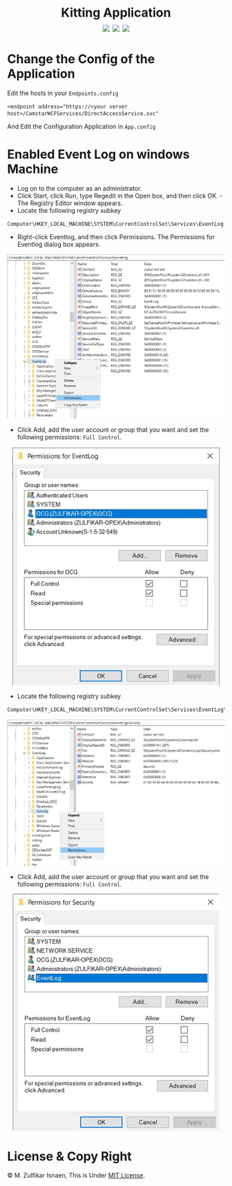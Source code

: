 <h1 align="center">
  Kitting Application </br>
  <img src="https://github.com/zulfikar4568/PCI.KittingApp/actions/workflows/dotnet.yml/badge.svg" />
  <a href="https://github.com/zulfikar4568/PCI.KittingApp/releases/latest"><img src="https://img.shields.io/github/release/zulfikar4568/PCI.KittingApp.svg" /></a>
  <a href="https://github.com/zulfikar4568/PCI.KittingApp/blob/master/LICENSE"><img src="https://img.shields.io/github/license/zulfikar4568/PCI.KittingApp.svg" /></a>
</h1>

# Change the Config of the Application
Edit the hosts in your `Endpoints.config`
```config
<endpoint address="https://<your server host>/CamstarWCFServices/DirectAccessService.svc"
```

And Edit the Configuration Application in `App.config`

# Enabled Event Log on windows Machine
- Log on to the computer as an administrator.
- Click Start, click Run, type Regedit in the Open box, and then click OK. - The Registry Editor window appears.
- Locate the following registry subkey
```
Computer\HKEY_LOCAL_MACHINE\SYSTEM\CurrentControlSet\Services\EventLog
```
- Right-click Eventlog, and then click Permissions. The Permissions for Eventlog dialog box appears.
  
<p align="center">
  <a href="" target="blank"><img src="./Images/EventLogPermission1.jpg" alt="Permission Event Log" /></a>
</p>

- Click Add, add the user account or group that you want and set the following permissions: `Full Control`.

<p align="center">
  <a href="" target="blank"><img src="./Images/EventLogPermission2.jpg" alt="Permission Event Log" /></a>
</p>

- Locate the following registry subkey
```
Computer\HKEY_LOCAL_MACHINE\SYSTEM\CurrentControlSet\Services\EventLog\Security
```
<p align="center">
  <a href="" target="blank"><img src="./Images/EventLogPermission3.jpg" alt="Permission Event Log" /></a>
</p>

- Click Add, add the user account or group that you want and set the following permissions: `Full Control`.

<p align="center">
  <a href="" target="blank"><img src="./Images/EventLogPermission4.jpg" alt="Permission Event Log" /></a>
</p>

# License & Copy Right
© M. Zulfikar Isnaen, This is Under [MIT License](LICENSE).
